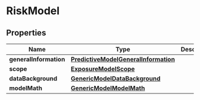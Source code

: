 # RiskModel

## Properties
Name | Type | Description | Notes
------------ | ------------- | ------------- | -------------
**generalInformation** | [**PredictiveModelGeneralInformation**](PredictiveModelGeneralInformation.md) |  |  [optional]
**scope** | [**ExposureModelScope**](ExposureModelScope.md) |  |  [optional]
**dataBackground** | [**GenericModelDataBackground**](GenericModelDataBackground.md) |  |  [optional]
**modelMath** | [**GenericModelModelMath**](GenericModelModelMath.md) |  |  [optional]
